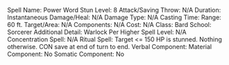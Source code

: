 
Spell Name: Power Word Stun
Level: 8
Attack/Saving Throw: N/A
Duration: Instantaneous
Damage/Heal: N/A
Damage Type: N/A
Casting Time: 
Range: 60 ft.
Target/Area: N/A
Components: N/A
Cost: N/A
Class: Bard
School:  Sorcerer
Additional Detail:  Warlock
Per Higher Spell Level: N/A
Concentration Spell: N/A
Ritual Spell: Target <= 150 HP is stunned. Nothing otherwise. CON save at end of turn to end.
Verbal Component: 
Material Component: No
Somatic Component: No
